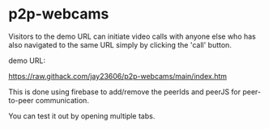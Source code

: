 # p2p-webcams
Visitors to the demo URL can initiate video calls with anyone else who has also navigated to the same URL simply by clicking the 'call' button.

demo URL:

https://raw.githack.com/jay23606/p2p-webcams/main/index.htm

This is done using firebase to add/remove the peerIds and peerJS for peer-to-peer communication.

You can test it out by opening multiple tabs.
